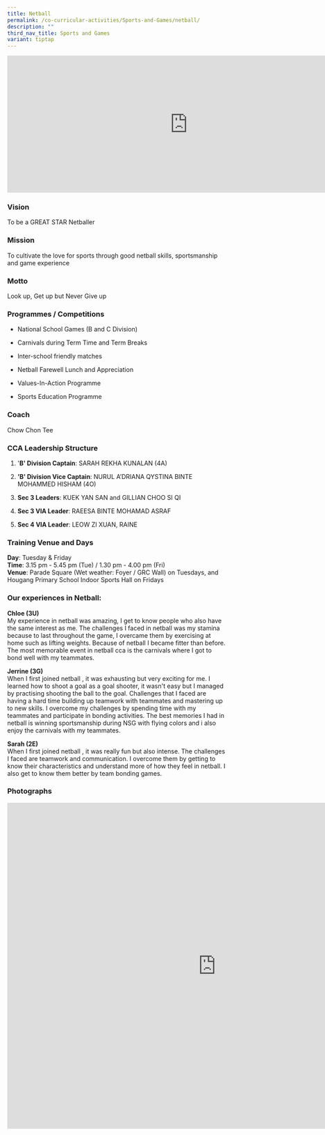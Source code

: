 ```yaml
---
title: Netball
permalink: /co-curricular-activities/Sports-and-Games/netball/
description: ""
third_nav_title: Sports and Games
variant: tiptap
---
```

<div class="iframe-wrapper">
<iframe height="315" width="830" allowfullscreen="true" frameborder="0" src="https://www.youtube.com/embed/fAFZYFNQFQw"></iframe>
</div>
<h3>Vision</h3>
<p>To be a GREAT STAR Netballer</p>
<h3>Mission</h3>
<p>To cultivate the love for sports through good netball skills, sportsmanship
and game experience</p>
<h3>Motto</h3>
<p>Look up, Get up but Never Give up</p>
<h3>Programmes / Competitions</h3>
<ul data-tight="true" class="tight">
<li>
<p>National School Games (B and C Division)</p>
</li>
<li>
<p>Carnivals during Term Time and Term Breaks</p>
</li>
<li>
<p>Inter-school friendly matches</p>
</li>
<li>
<p>Netball Farewell Lunch and Appreciation</p>
</li>
<li>
<p>Values-In-Action Programme</p>
</li>
<li>
<p>Sports Education Programme</p>
</li>
</ul>
<h3>Coach</h3>
<p>Chow Chon Tee</p>
<h3>CCA Leadership Structure</h3>
<ol data-tight="true" class="tight">
<li>
<p>'<strong>B' Division Captain</strong>: SARAH REKHA KUNALAN (4A)</p>
</li>
<li>
<p><strong>’B' Division Vice Captain</strong>: NURUL A’DRIANA QYSTINA BINTE
MOHAMMED HISHAM (4O)</p>
</li>
<li>
<p><strong>Sec 3 Leaders</strong>: KUEK YAN SAN and GILLIAN CHOO SI QI</p>
</li>
<li>
<p><strong>Sec 3 VIA Leader</strong>: RAEESA BINTE MOHAMAD ASRAF</p>
</li>
<li>
<p><strong>Sec 4 VIA Leader</strong>: LEOW ZI XUAN, RAINE</p>
</li>
</ol>
<h3>Training Venue and Days</h3>
<p><strong>Day</strong>: Tuesday &amp; Friday
<br><strong>Time</strong>: 3.15 pm - 5.45 pm (Tue) / 1.30 pm - 4.00 pm (Fri)
<br><strong>Venue</strong>: Parade Square (Wet weather: Foyer / GRC Wall)
on Tuesdays, and Hougang Primary School Indoor Sports Hall on Fridays</p>
<h3>Our experiences in Netball:</h3>
<p><strong>Chloe (3U)</strong>
<br>My experience in netball was amazing, I get to know people who also have
the same interest as me. The challenges I faced in netball was my stamina
because to last throughout the game, I overcame them by exercising at home
such as lifting weights. Because of netball I became fitter than before.
The most memorable event in netball cca is the carnivals where I got to
bond well with my teammates.</p>
<p><strong>Jerrine (3G)</strong>
<br>When I first joined netball , it was exhausting but very exciting for
me. I learned how to shoot a goal as a goal shooter, it wasn't easy but
I managed by practising shooting the ball to the goal. Challenges that
I faced are having a hard time building up teamwork with teammates and
mastering up to new skills. I overcome my challenges by spending time with
my teammates and participate in bonding activities. The best memories I
had in netball is winning sportsmanship during NSG with flying colors and
i also enjoy the carnivals with my teammates.</p>
<p><strong>Sarah (2E)</strong>
<br>When I first joined netball , it was really fun but also intense. The
challenges I faced are teamwork and communication. I overcome them by getting
to know their characteristics and understand more of how they feel in netball.
I also get to know them better by team bonding games.</p>
<h3>Photographs</h3>
<div class="iframe-wrapper">
<iframe height="749" width="960" allowfullscreen="true" frameborder="0" src="https://docs.google.com/presentation/d/e/2PACX-1vTw4SC-O7VqbkXbW8Vk21o7qA37SJyqKuXX3VtqEQGPXkEfZvZdcdWiECvDCPsNGYFy9nc_72AkACbU/embed?start=true&amp;loop=true&amp;delayms=5000"></iframe>
</div>
<p></p>
<p></p>